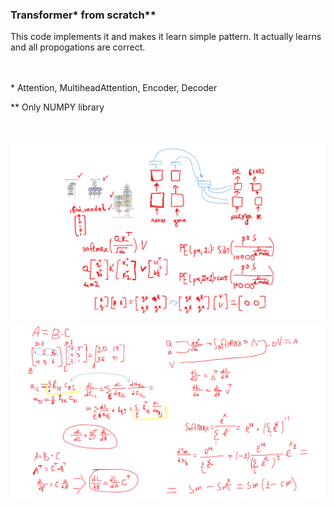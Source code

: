 ### Transformer* from scratch**

This code implements it and makes it learn simple pattern. It actually learns and all propogations are correct.


\
\
\* Attention, MultiheadAttention, Encoder, Decoder
  
** Only NUMPY library



<br>

<br>


<img src='justtemp (6).png'>
<img src='justtemp (7).png'>
